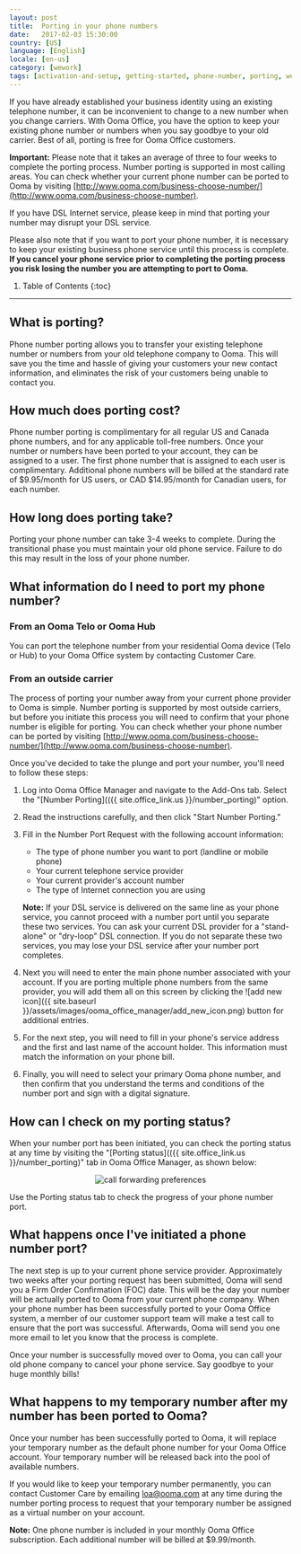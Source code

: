```yaml
---
layout: post
title:  Porting in your phone numbers
date:   2017-02-03 15:30:00
country: [US]
language: [English]
locale: [en-us]
category: [wework]
tags: [activation-and-setup, getting-started, phone-number, porting, wework]
---
```


If you have already established your business identity using an existing telephone number, it can be inconvenient to change to a new number when you change carriers. With Ooma Office, you have the option to keep your existing phone number or numbers when you say goodbye to your old carrier. Best of all, porting is free for Ooma Office customers.

**Important:** Please note that it takes an average of three to four weeks to complete the porting process. Number porting is supported in most calling areas. You can check whether your current phone number can be ported to Ooma by visiting [http://www.ooma.com/business-choose-number/](http://www.ooma.com/business-choose-number). 

If you have DSL Internet service, please keep in mind that porting your number may disrupt your DSL service.

Please also note that if you want to port your phone number, it is necessary to keep your existing business phone service until this process is complete. **If you cancel your phone service prior to completing the porting process you risk losing the number you are attempting to port to Ooma.** 

1. Table of Contents
{:toc}
* * *

## What is porting?

Phone number porting allows you to transfer your existing telephone number or numbers from your old telephone company to Ooma. This will save you the time and hassle of giving your customers your new contact information, and eliminates the risk of your customers being unable to contact you.

## How much does porting cost?

Phone number porting is complimentary for all regular US and Canada phone numbers, and for any applicable toll-free numbers. Once your number or numbers have been ported to your account, they can be assigned to a user. The first phone number that is assigned to each user is complimentary. Additional phone numbers will be billed at the standard rate of $9.95/month for US users, or CAD $14.95/month for Canadian users, for each number.

## How long does porting take?

Porting your phone number can take 3-4 weeks to complete. During the transitional phase you must maintain your old phone service. Failure to do this may result in the loss of your phone number.

## What information do I need to port my phone number?

### From an Ooma Telo or Ooma Hub

You can port the telephone number from your residential Ooma device (Telo or Hub) to your Ooma Office system by contacting Customer Care.

### From an outside carrier

The process of porting your number away from your current phone provider to Ooma is simple. Number porting is supported by most outside carriers, but before you initiate this process you will need to confirm that your phone number is eligible for porting. You can check whether your phone number can be ported by visiting [http://www.ooma.com/business-choose-number/](http://www.ooma.com/business-choose-number).

Once you've decided to take the plunge and port your number, you'll need to follow these steps:

1. Log into Ooma Office Manager and navigate to the Add-Ons tab. Select the "[Number Porting](({{ site.office_link.us }}/number_porting)" option.
2. Read the instructions carefully, and then click "Start Number Porting."
3. Fill in the Number Port Request with the following account information:
   * The type of phone number you want to port (landline or mobile phone)
   * Your current telephone service provider
   * Your current provider's account number
   * The type of Internet connection you are using

   **Note:** If your DSL service is delivered on the same line as your phone service, you cannot proceed with a number port until you separate these two services. You can ask your current DSL provider for a "stand-alone" or "dry-loop" DSL connection. If you do not separate these two services, you may lose your DSL service after your number port completes.

4. Next you will need to enter the main phone number associated with your account. If you are porting multiple phone numbers from the same provider, you will add them all on this screen by clicking the ![add new icon]({{ site.baseurl }}/assets/images/ooma_office_manager/add_new_icon.png) button for additional entries. 
5. For the next step, you will need to fill in your phone's service address and the first and last name of the account holder. This information must match the information on your phone bill.
6. Finally, you will need to select your primary Ooma phone number, and then confirm that you understand the terms and conditions of the number port and sign with a digital signature.

## How can I check on my porting status?

When your number port has been initiated, you can check the porting status at any time by visiting the "[Porting status](({{ site.office_link.us }}/number_porting)" tab in Ooma Office Manager, as shown below:

<p align="center"><img alt="call forwarding preferences" src="{{ site.baseurl }}/assets/images/ooma_office_manager/porting_status.png" /></p>
 
Use the Porting status tab to check the progress of your phone number port.

## What happens once I've initiated a phone number port?

The next step is up to your current phone service provider. Approximately two weeks after your porting request has been submitted, Ooma will send you a Firm Order Confirmation (FOC) date. This will be the day your number will be actually ported to Ooma from your current phone company. When your phone number has been successfully ported to your Ooma Office system, a member of our customer support team will make a test call to ensure that the port was successful. Afterwards, Ooma will send you one more email to let you know that the process is complete.

Once your number is successfully moved over to Ooma, you can call your old phone company to cancel your phone service. Say goodbye to your huge monthly bills!

## What happens to my temporary number after my number has been ported to Ooma?

Once your number has been successfully ported to Ooma, it will replace your temporary number as the default phone number for your Ooma Office account. Your temporary number will be released back into the pool of available numbers.

If you would like to keep your temporary number permanently, you can contact Customer Care by emailing <a href="mailto:loa@ooma.com">loa@ooma.com</a> at any time during the number porting process to request that your temporary number be assigned as a virtual number on your account.

**Note:** One phone number is included in your monthly Ooma Office subscription. Each additional number will be billed at $9.99/month.